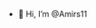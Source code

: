 - 👋 Hi, I’m @Amirs11

<!---
Amirs11/Amirs11 is a ✨ special ✨ repository because its `README.md` (this file) appears on your GitHub profile.
You can click the Preview link to take a look at your changes.
--->
